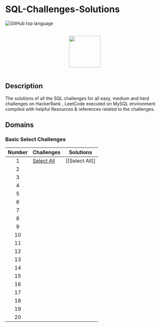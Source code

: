 # SQL-Challenges-Solutions

![GitHub top language](https://img.shields.io/github/languages/top/Thomas-George-T/HackerRank-SQL-Challenges-Solutions?style=flat)


<p align="center">  
	<br>
	<a href="https://www.hackerrank.com/Thomas_George_T">
        <img height=100 src="https://hrcdn.net/community-frontend/assets/brand/logo-new-white-green-a5cb16e0ae.svg"> 
    </a>
    <br>
    <br>
</p>

## Description
The solutions of all the SQL challenges for all easy, medium and hard challenges on HackerRank , LeetCode executed on MySQL environment compiled with helpful Resources & references related to the challenges.


## Domains

### Basic Select Challenges

| Number | Challenges                                                                 |   Solutions    |
| :----: | -------------------------------------------------------------------------- | :------------: |
|   1    | [Select All](https://www.hackerrank.com/challenges/select-all-sql/problem) | [[Select All]] |
|   2    |                                                                            |                |
|   3    |                                                                            |                |
|   4    |                                                                            |                |
|   5    |                                                                            |                |
|   6    |                                                                            |                |
|   7    |                                                                            |                |
|   8    |                                                                            |                |
|   9    |                                                                            |                |
|   10   |                                                                            |                |
|   11   |                                                                            |                |
|   12   |                                                                            |                |
|   13   |                                                                            |                |
|   14   |                                                                            |                |
|   15   |                                                                            |                |
|   16   |                                                                            |                |
|   17   |                                                                            |                |
|   18   |                                                                            |                |
|   19   |                                                                            |                |
|   20   |                                                                            |                |

